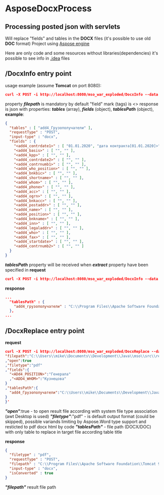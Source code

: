 # AsposeDocxProcess
## Processing posted json with servlets

Will replace "fields" and tables in the **DOCX** files (it's possible to use old **DOC** format)
Project using [Aspose engine](https://docs.aspose.com/words/java/)

Here are only code and some resources without libraries(dependencies) it's possible to see info in [.idea](./../../tree/master/.idea) files

## /DocxInfo entry point
usage example (assume **Tomcat** on port 8080):
```json
curl -X POST -i http://localhost:8080/mso_war_exploded/DocxInfo --data '{"filepath":"C:\\Users\\mike\\Documents\\Development\\Java\\mso\\src\\res\\add4_test1.docx"}'
```

property ___filepath___ is mandatory
by default "field" mark (tags) is \<\>
response is json with properties: ___tables___ (array), ___fields___ (object), ___tablesPath___ (object), **example**:
```json
{
  "tables" : [ "add4_Грузополучатели" ],
  "requestType" : "POST",
  "input-type" : "docx",
  "fields" : {
    "<add4_contrdate1>" : [ "01.01.2020", "дата контракта[01.01.2020]>" ],
    "<add4_basis>" : [ "", "" ],
    "<add4_kpp>" : [ "", "" ],
    "<add4_contrdate2>" : [ "", "" ],
    "<add4_contrnumb1>" : [ "", "" ],
    "<add4_who_position>" : [ "", "" ],
    "<add4_bnkbic>" : [ "", "" ],
    "<add4_shortname>" : [ "", "" ],
    "<add4_whom>" : [ "", "" ],
    "<add4_phone>" : [ "", "" ],
    "<add4_acc>" : [ "", "" ],
    "<add4_ogrn>" : [ "", "" ],
    "<add4_bnkacc>" : [ "", "" ],
    "<add4_postaddr>" : [ "", "" ],
    "<add4_name>" : [ "", "" ],
    "<add4_position>" : [ "", "" ],
    "<add4_bnkname>" : [ "", "" ],
    "<add4_inn>" : [ "", "" ],
    "<add4_legaladdr>" : [ "", "" ],
    "<add4_who>" : [ "", "" ],
    "<add4_fax>" : [ "", "" ],
    "<add4_startdate>" : [ "", "" ],
    "<add4_contrnumb2>" : [ "", "" ]
  }
}
```
___tablesPath___ property will be received when ___extract___ property have been specified in **request**
```json
curl -X POST -i http://localhost:8080/mso_war_exploded/DocxInfo --data '{"extract":true,"filepath":"C:\\Users\\mike\\Documents\\Development\\Java\\mso\\src\\res\\add4_test1.docx"}'
```
**response**
```json
...
  "tablesPath" : {
    "add4_грузополучатели" : "C:\\Program Files\\Apache Software Foundation\\Tomcat 9.0\\temp\\out7712675334286421645.docx"
  },
...
```
## /DocxReplace entry point
**request**
```json
curl -X POST -i http://localhost:8080/mso_war_exploded/DocxReplace --data '{
"filepath":"C:\\Users\\mike\\Documents\\Development\\Java\\mso\\src\\res\\add4_test.docx"
,"open":true
,"filetype":"pdf"
,"fields":{
  "<ADd4_POSITION>":"Генерала"
  ,"<ADD4_WHOM>":"Кузнецова"
}
,"tablesPath":{
  "add4_Грузополучатели":"C:\\Users\\mike\\Documents\\Development\\Java\\mso\\src\\res\\receivers.docx"
}
}'
```
___"open"___:true - to open result file according with system file type association (awt Desktop is used)
___"filetype"___:"pdf" - is default output format (could be skipped), possible variands limiting by Aspose.Word type support and resticted to pdf docx html by code
___"tablesPath"___ - file path (DOCX/DOC) with only table to replace in target file according table title

**response**
```json
{
  "filetype" : "pdf",
  "requestType" : "POST",
  "filepath" : "C:\\Program Files\\Apache Software Foundation\\Tomcat 9.0\\temp\\out42412272048788812.pdf",
  "input-type" : "docx",
  "isConverted" : true
}
```
___"filepath"___ result file path
